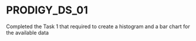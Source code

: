 # PRODIGY_DS_01
Completed the Task 1 that required to create a histogram and a bar chart for the available data

